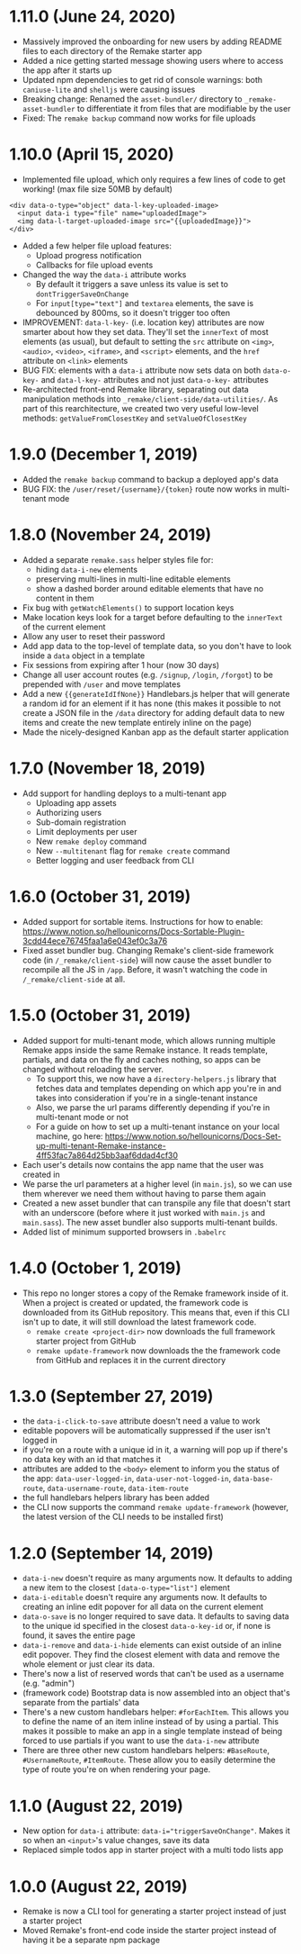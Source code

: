 # 1.11.0 (June 24, 2020)

- Massively improved the onboarding for new users by adding README files to each directory of the Remake starter app
- Added a nice getting started message showing users where to access the app after it starts up
- Updated npm dependencies to get rid of console warnings: both `caniuse-lite` and `shelljs` were causing issues
- Breaking change: Renamed the `asset-bundler/` directory to `_remake-asset-bundler` to differentiate it from files that are modifiable by the user
- Fixed: The `remake backup` command now works for file uploads

# 1.10.0 (April 15, 2020)

- Implemented file upload, which only requires a few lines of code to get working! (max file size 50MB by default)
```
<div data-o-type="object" data-l-key-uploaded-image>
  <input data-i type="file" name="uploadedImage">
  <img data-l-target-uploaded-image src="{{uploadedImage}}">
</div>
```
- Added a few helper file upload features: 
  - Upload progress notification 
  - Callbacks for file upload events
- Changed the way the `data-i` attribute works
  - By default it triggers a save unless its value is set to `dontTriggerSaveOnChange`
  - For `input[type="text"]` and `textarea` elements, the save is debounced by 800ms, so it doesn't trigger too often
- IMPROVEMENT: `data-l-key-` (i.e. location key) attributes are now smarter about how they set data. They'll set the `innerText` of most elements (as usual), but default to setting the `src` attribute on `<img>`, `<audio>`, `<video>`, `<iframe>`, and `<script>` elements, and the `href` attribute on `<link>` elements
- BUG FIX: elements with a `data-i` attribute now sets data on both `data-o-key-` and `data-l-key-` attributes and not just `data-o-key-` attributes
- Re-architected front-end Remake library, separating out data manipulation methods into `_remake/client-side/data-utilities/`. As part of this rearchitecture, we created two very useful low-level methods: `getValueFromClosestKey` and `setValueOfClosestKey`

# 1.9.0 (December 1, 2019)

- Added the `remake backup` command to backup a deployed app's data
- BUG FIX: the `/user/reset/{username}/{token}` route now works in multi-tenant mode

# 1.8.0 (November 24, 2019)

- Added a separate `remake.sass` helper styles file for: 
  - hiding `data-i-new` elements
  - preserving multi-lines in multi-line editable elements
  - show a dashed border around editable elements that have no content in them
- Fix bug with `getWatchElements()` to support location keys
- Make location keys look for a target before defaulting to the `innerText` of the current element
- Allow any user to reset their password
- Add app data to the top-level of template data, so you don't have to look inside a `data` object in a template
- Fix sessions from expiring after 1 hour (now 30 days)
- Change all user account routes (e.g. `/signup`, `/login`, `/forgot`) to be prepended with `/user` and move templates
- Add a new `{{generateIdIfNone}}` Handlebars.js helper that will generate a random id for an element if it has none (this makes it possible to not create a JSON file in the `/data` directory for adding default data to new items and create the new template entirely inline on the page)
- Made the nicely-designed Kanban app as the default starter application

# 1.7.0 (November 18, 2019)

- Add support for handling deploys to a multi-tenant app
  - Uploading app assets
  - Authorizing users
  - Sub-domain registration
  - Limit deployments per user
  - New `remake deploy` command
  - New `--multitenant` flag for `remake create` command
  - Better logging and user feedback from CLI


# 1.6.0 (October 31, 2019)

- Added support for sortable items. Instructions for how to enable: https://www.notion.so/hellounicorns/Docs-Sortable-Plugin-3cdd44ece76745faa1a6e043ef0c3a76
- Fixed asset bundler bug. Changing Remake's client-side framework code (in `/_remake/client-side`) will now cause the asset bundler to recompile all the JS in `/app`. Before, it wasn't watching the code in `/_remake/client-side` at all.


# 1.5.0 (October 31, 2019)

- Added support for multi-tenant mode, which allows running multiple Remake apps inside the same Remake instance. It reads template, partials, and data on the fly and caches nothing, so apps can be changed without reloading the server.
  - To support this, we now have a `directory-helpers.js` library that fetches data and templates depending on which app you're in and takes into consideration if you're in a single-tenant instance
  - Also, we parse the url params differently depending if you're in multi-tenant mode or not
  - For a guide on how to set up a multi-tenant instance on your local machine, go here: https://www.notion.so/hellounicorns/Docs-Set-up-multi-tenant-Remake-instance-4ff53fac7a864d25bb3aaf6ddad4cf30
- Each user's details now contains the app name that the user was created in
- We parse the url parameters at a higher level (in `main.js`), so we can use them wherever we need them without having to parse them again
- Created a new asset bundler that can transpile any file that doesn't start with an underscore (before where it just worked with `main.js` and `main.sass`). The new asset bundler also supports multi-tenant builds.
- Added list of minimum supported browsers in `.babelrc`

# 1.4.0 (October 1, 2019)

- This repo no longer stores a copy of the Remake framework inside of it. When a project is created or updated, the framework code is downloaded from its GitHub repository. This means that, even if this CLI isn't up to date, it will still download the latest framework code.
  - `remake create <project-dir>` now downloads the full framework starter project from GitHub
  - `remake update-framework` now downloads the the framework code from GitHub and replaces it in the current directory

# 1.3.0 (September 27, 2019)

- the `data-i-click-to-save` attribute doesn't need a value to work
- editable popovers will be automatically suppressed if the user isn't logged in
- if you're on a route with a unique id in it, a warning will pop up if there's no data key with an id that matches it
- attributes are added to the `<body>` element to inform you the status of the app: `data-user-logged-in`, `data-user-not-logged-in`, `data-base-route`, `data-username-route`, `data-item-route`
- the full handlebars helpers library has been added
- the CLI now supports the command `remake update-framework` (however, the latest version of the CLI needs to be installed first)

# 1.2.0 (September 14, 2019)

- `data-i-new` doesn't require as many arguments now. It defaults to adding a new item to the closest `[data-o-type="list"]` element
- `data-i-editable` doesn't require any arguments now. It defaults to creating an inline edit popover for all data on the current element
- `data-o-save` is no longer required to save data. It defaults to saving data to the unique id specified in the closest `data-o-key-id` or, if none is found, it saves the entire page
- `data-i-remove` and `data-i-hide` elements can exist outside of an inline edit popover. They find the closest element with data and remove the whole element or just clear its data.
- There's now a list of reserved words that can't be used as a username (e.g. "admin")
- (framework code) Bootstrap data is now assembled into an object that's separate from the partials' data
- There's a new custom handlebars helper: `#forEachItem`. This allows you to define the name of an item inline instead of by using a partial. This makes it possible to make an app in a single template instead of being forced to use partials if you want to use the `data-i-new` attribute
- There are three other new custom handlebars helpers: `#BaseRoute`, `#UsernameRoute`, `#ItemRoute`. These allow you to easily determine the type of route you're on when rendering your page.

# 1.1.0 (August 22, 2019)

- New option for `data-i` attribute: `data-i="triggerSaveOnChange"`. Makes it so when an `<input>`'s value changes, save its data
- Replaced simple todos app in starter project with a multi todo lists app

# 1.0.0 (August 22, 2019)

- Remake is now a CLI tool for generating a starter project instead of just a starter project
- Moved Remake's front-end code inside the starter project instead of having it be a separate npm package
